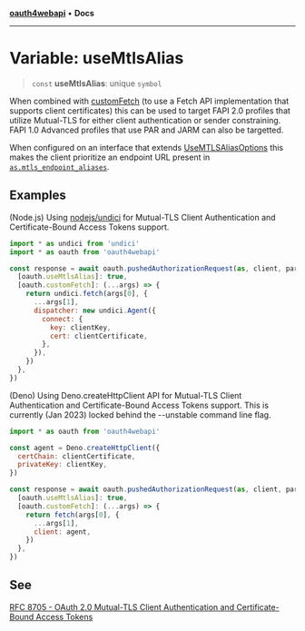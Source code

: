[**oauth4webapi**](../README.md) • **Docs**

***

# Variable: useMtlsAlias

> `const` **useMtlsAlias**: unique `symbol`

When combined with [customFetch](customFetch.md) (to use a Fetch API implementation that supports client
certificates) this can be used to target FAPI 2.0 profiles that utilize Mutual-TLS for either
client authentication or sender constraining. FAPI 1.0 Advanced profiles that use PAR and JARM
can also be targetted.

When configured on an interface that extends [UseMTLSAliasOptions](../interfaces/UseMTLSAliasOptions.md) this makes the client
prioritize an endpoint URL present in
[`as.mtls_endpoint_aliases`](../interfaces/AuthorizationServer.md#mtls_endpoint_aliases).

## Examples

(Node.js) Using [nodejs/undici](https://github.com/nodejs/undici) for Mutual-TLS Client
Authentication and Certificate-Bound Access Tokens support.

```js
import * as undici from 'undici'
import * as oauth from 'oauth4webapi'

const response = await oauth.pushedAuthorizationRequest(as, client, params, {
  [oauth.useMtlsAlias]: true,
  [oauth.customFetch]: (...args) => {
    return undici.fetch(args[0], {
      ...args[1],
      dispatcher: new undici.Agent({
        connect: {
          key: clientKey,
          cert: clientCertificate,
        },
      }),
    })
  },
})
```

(Deno) Using Deno.createHttpClient API for Mutual-TLS Client Authentication and Certificate-Bound
Access Tokens support. This is currently (Jan 2023) locked behind the --unstable command line
flag.

```js
import * as oauth from 'oauth4webapi'

const agent = Deno.createHttpClient({
  certChain: clientCertificate,
  privateKey: clientKey,
})

const response = await oauth.pushedAuthorizationRequest(as, client, params, {
  [oauth.useMtlsAlias]: true,
  [oauth.customFetch]: (...args) => {
    return fetch(args[0], {
      ...args[1],
      client: agent,
    })
  },
})
```

## See

[RFC 8705 - OAuth 2.0 Mutual-TLS Client Authentication and Certificate-Bound Access Tokens](https://www.rfc-editor.org/rfc/rfc8705.html)
